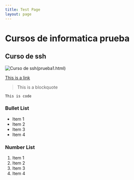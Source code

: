 ```yaml
---
title: Test Page
layout: page
---
```


# Cursos de informatica prueba


## Curso de ssh

![Curso de ssh](https://cdn.pixabay.com/photo/2015/01/08/18/27/startup-593341_960_720.jpg)(prueba1.html)



[This is a link](#)

> This is a blockquote

`This is code`

### Bullet List
* Item 1
* Item 2
* Item 3
* Item 4

### Number List
1. Item 1
2. Item 2
3. Item 3
4. Item 4